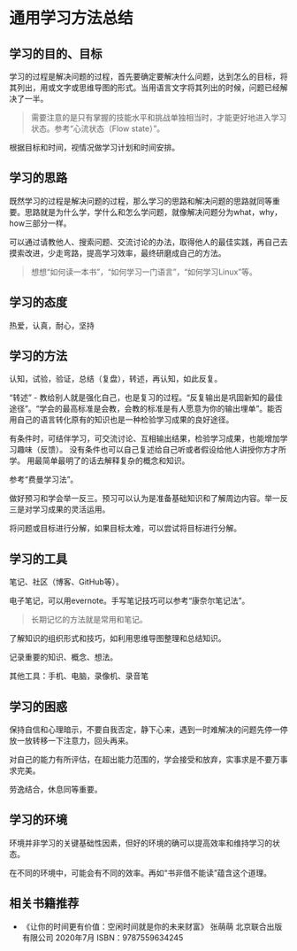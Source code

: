# 通用学习方法总结

## 学习的目的、目标

学习的过程是解决问题的过程，首先要确定要解决什么问题，达到怎么的目标，将其列出，用或文字或思维导图的形式。当用语言文字将其列出的时候，问题已经解决了一半。

> 需要注意的是只有掌握的技能水平和挑战单独相当时，才能更好地进入学习状态。参考“心流状态（Flow state）”。

根据目标和时间，视情况做学习计划和时间安排。

## 学习的思路

既然学习的过程是解决问题的过程，那么学习的思路和解决问题的思路就同等重要。思路就是为什么学，学什么和怎么学问题，就像解决问题分为what，why，how三部分一样。

可以通过请教他人、搜索问题、交流讨论的办法，取得他人的最佳实践，再自己去摸索改进，少走弯路，提高学习效率，最终研磨成自己的方法。

> 想想“如何读一本书”，“如何学习一门语言”，“如何学习Linux”等。

## 学习的态度

热爱，认真，耐心，坚持

## 学习的方法

认知，试验，验证，总结（复盘），转述，再认知，如此反复。

“转述” - 教给别人就是强化自己，也是复习的过程。“反复输出是巩固新知的最佳途径”。“学会的最高标准是会教，会教的标准是有人愿意为你的输出埋单”。能否用自己的语言转化原有的知识也是一种检验学习成果的良好途径。

有条件时，可结伴学习，可交流讨论、互相输出结果，检验学习成果，也能增加学习趣味（反馈）。 没有条件也可以自己复述给自己听或者假设给他人讲授你方才所学。 用最简单最明了的话去解释复杂的概念和知识。

参考“费曼学习法”。

做好预习和学会举一反三。预习可以认为是准备基础知识和了解周边内容。举一反三是对学习成果的灵活运用。

将问题或目标进行分解，如果目标太难，可以尝试将目标进行分解。

## 学习的工具

笔记、社区（博客、GitHub等）。

电子笔记，可以用evernote。手写笔记技巧可以参考“康奈尔笔记法”。

> 长期记忆的方法就是常用和笔记。

了解知识的组织形式和技巧，如利用思维导图整理和总结知识。

记录重要的知识、概念、想法。

其他工具：手机、电脑，录像机、录音笔

## 学习的困惑

保持自信和心理暗示，不要自我否定，静下心来，遇到一时难解决的问题先停一停放一放转移一下注意力，回头再来。

对自己的能力有所评估，在超出能力范围的，学会接受和放弃，实事求是不要万事求完美。

劳逸结合，休息同等重要。

## 学习的环境

环境并非学习的关键基础性因素，但好的环境的确可以提高效率和维持学习的状态。

在不同的环境中，可能会有不同的效率。再如“书非借不能读”蕴含这个道理。

## 相关书籍推荐

- 《让你的时间更有价值：空闲时间就是你的未来财富》 张萌萌 北京联合出版有限公司 2020年7月 ISBN：9787559634245
